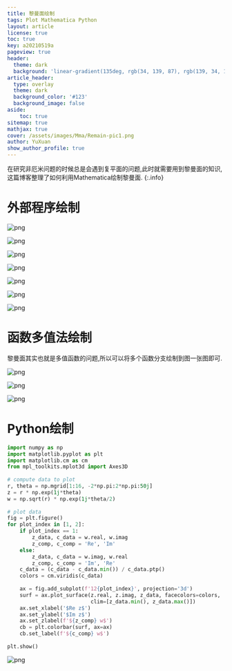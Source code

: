 ```yaml
---
title: 黎曼面绘制
tags: Plot Mathematica Python
layout: article
license: true
toc: true
key: a20210519a
pageview: true
header:
  theme: dark
  background: 'linear-gradient(135deg, rgb(34, 139, 87), rgb(139, 34, 139))'
article_header:
  type: overlay
  theme: dark
  background_color: '#123'
  background_image: false
aside:
    toc: true
sitemap: true
mathjax: true
cover: /assets/images/Mma/Remain-pic1.png
author: YuXuan
show_author_profile: true
---
```

在研究非厄米问题的时候总是会遇到复平面的问题,此时就需要用到黎曼面的知识,这篇博客整理了如何利用Mathematica绘制黎曼面.
{:.info}
<!--more-->
# 外部程序绘制
![png](/assets/images/Mma/Remain-code1.png)

![png](/assets/images/Mma/Remain-pic1.png)

![png](/assets/images/Mma/Remain-code2.png)

![png](/assets/images/Mma/Remain-pic2-1.png)

![png](/assets/images/Mma/Remain-pic2-2.png)

![png](/assets/images/Mma/Remain-pic2-3.png)

![png](/assets/images/Mma/Remain-code3.png)

# 函数多值法绘制

黎曼面其实也就是多值函数的问题,所以可以将多个函数分支绘制到图一张图即可.

![png](/assets/images/Mma/Remain-pic4.png)

![png](/assets/images/Mma/Remain-pic5.png)

![png](/assets/images/Mma/Remain-pic6.png)

# Python绘制
```python
import numpy as np  
import matplotlib.pyplot as plt  
import matplotlib.cm as cm 
from mpl_toolkits.mplot3d import Axes3D 
 
# compute data to plot 
r, theta = np.mgrid[1:16, -2*np.pi:2*np.pi:50j] 
z = r * np.exp(1j*theta)  
w = np.sqrt(r) * np.exp(1j*theta/2)  
 
# plot data  
fig = plt.figure()  
for plot_index in [1, 2]: 
    if plot_index == 1: 
        z_data, c_data = w.real, w.imag 
        z_comp, c_comp = 'Re', 'Im' 
    else: 
        z_data, c_data = w.imag, w.real 
        z_comp, c_comp = 'Im', 'Re' 
    c_data = (c_data - c_data.min()) / c_data.ptp() 
    colors = cm.viridis(c_data) 
 
    ax = fig.add_subplot(f'12{plot_index}', projection='3d') 
    surf = ax.plot_surface(z.real, z.imag, z_data, facecolors=colors,
                           clim=[z_data.min(), z_data.max()])
    ax.set_xlabel('$Re z$')  
    ax.set_ylabel('$Im z$')   
    ax.set_zlabel(f'${z_comp} w$')  
    cb = plt.colorbar(surf, ax=ax)  
    cb.set_label(f'${c_comp} w$')  
 
plt.show()
```

![png](/assets/images/Mma/Remain-pic7.png)
